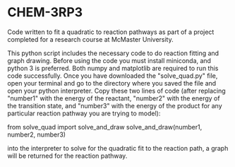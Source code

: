 # CHEM-3RP3
Code written to fit a quadratic to reaction pathways as part of a project completed for a research course at McMaster University.

This python script includes the necessary code to do reaction fitting and graph drawing. Before using the code you must install miniconda, and python 3 is preferred. Both numpy and matplotlib are required to run this code successfully. Once you have downloaded the "solve_quad.py" file, open your terminal and go to the directory where you saved the file and open your python interpreter. Copy these two lines of code (after replacing "number1" with the energy of the reactant, "number2" with the energy of the transition state, and "number3" with the energy of the product for any particular reaction pathway you are trying to model):

from solve_quad import solve_and_draw
solve_and_draw(number1, number2, number3)

into the interpreter to solve for the quadratic fit to the reaction path, a graph will be returned for the reaction pathway.